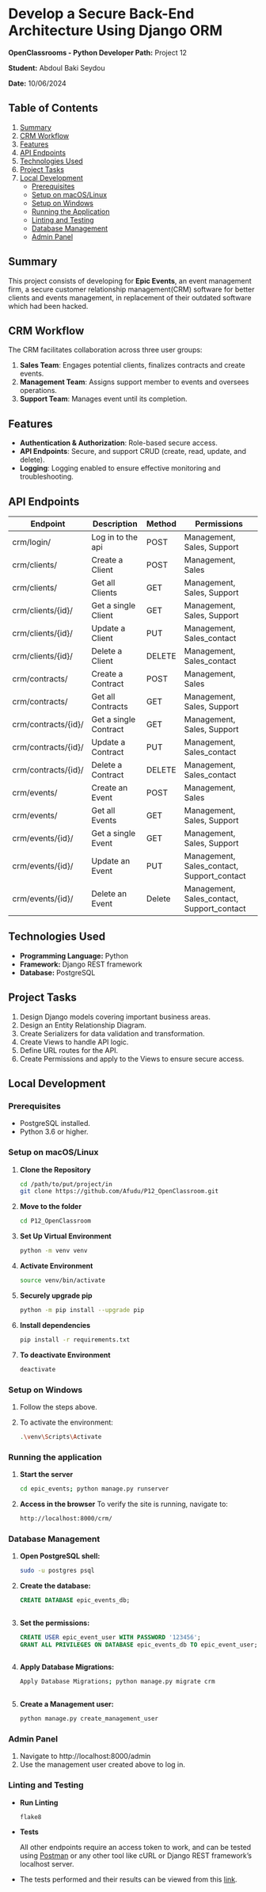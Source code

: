 # Develop a Secure Back-End Architecture Using Django ORM

**OpenClassrooms - Python Developer Path:** Project 12

**Student:** Abdoul Baki Seydou

**Date:** 10/06/2024 

## Table of Contents
1. [Summary](#summary)
2. [CRM Workflow](#crm-workflow)
3. [Features](#features)
4. [API Endpoints](#api-endpoints)
5. [Technologies Used](#technologies-used)
6. [Project Tasks](#project-tasks)
7. [Local Development](#local-development)
   - [Prerequisites](#prerequisites)
   - [Setup on macOS/Linux](#setup-on-macoslinux)
   - [Setup on Windows](#setup-on-windows)
   - [Running the Application](#running-the-application)
   - [Linting and Testing](#linting-and-testing)
   - [Database Management](#database-management)
   - [Admin Panel](#admin-panel)

## Summary
This project consists of developing for **Epic Events**, an event management firm, 
a secure customer relationship management(CRM) software for better clients and events management, 
in replacement of their outdated software which had been hacked.

## CRM Workflow
The CRM facilitates collaboration across three user groups:
1. **Sales Team**: Engages potential clients, finalizes contracts and create events.
2. **Management Team**: Assigns support member to events and oversees operations.
3. **Support Team**: Manages event until its completion.

## Features
- **Authentication & Authorization**: Role-based secure access.
- **API Endpoints**: Secure, and support CRUD (create, read, update, and delete).
- **Logging**: Logging enabled to ensure effective monitoring and troubleshooting.

## API Endpoints 

| Endpoint            | Description           | Method | Permissions                                |
|---------------------|-----------------------|--------|--------------------------------------------|
| crm/login/	         | Log in to the api     | POST   | Management, Sales, Support                 |
  | crm/clients/        | Create a Client       | POST   | Management, Sales                          |
  | crm/clients/        | Get all Clients       | GET    | Management, Sales, Support                 |             
  | crm/clients/{id}/   | Get a single Client   | GET    | Management, Sales, Support                 |                
  | crm/clients/{id}/   | Update a Client       | PUT    | Management, Sales_contact                  |            
  | crm/clients/{id}/   | Delete a Client       | DELETE | Management, Sales_contact                  |  
  | crm/contracts/      | Create a Contract     | POST   | Management, Sales                          |          
  | crm/contracts/      | Get all Contracts     | GET    | Management, Sales, Support                 |        
  | crm/contracts/{id}/ | Get a single Contract | GET    | Management, Sales, Support                 |         
  | crm/contracts/{id}/ | Update a Contract     | PUT    | Management, Sales_contact                  |                
  | crm/contracts/{id}/ | Delete a Contract     | DELETE | Management, Sales_contact                  |    
  | crm/events/         | Create an Event       | POST   | Management, Sales                          |      
  | crm/events/         | Get all Events        | GET    | Management, Sales, Support                 |     
  | crm/events/{id}/    | Get a single Event    | GET    | Management, Sales, Support                 |
  | crm/events/{id}/    | Update an Event       | PUT    | Management, Sales_contact, Support_contact |          
  | crm/events/{id}/    | Delete an Event       | Delete | Management, Sales_contact, Support_contact |

## Technologies Used
- **Programming Language:** Python  
- **Framework:** Django REST framework 
- **Database:** PostgreSQL

## Project Tasks
1. Design Django models covering important business areas.
2. Design an Entity Relationship Diagram.
3. Create Serializers for data validation and transformation.
4. Create Views to handle API logic.
5. Define URL routes for the API.
6. Create Permissions and apply to the Views to ensure secure access.

## Local Development

### Prerequisites
- PostgreSQL installed.
- Python 3.6 or higher.

### Setup on macOS/Linux

1. **Clone the Repository**
   ```bash
   cd /path/to/put/project/in
   git clone https://github.com/Afudu/P12_OpenClassroom.git

2. **Move to the folder**
   ```bash
   cd P12_OpenClassroom

3. **Set Up Virtual Environment**
   ```bash
   python -m venv venv
   
4. **Activate Environment**
   ```bash
   source venv/bin/activate 

5. **Securely upgrade pip**
   ```bash
   python -m pip install --upgrade pip 

6. **Install dependencies**
   ```bash
   pip install -r requirements.txt
   
7. **To deactivate Environment**
   ```bash
   deactivate

### Setup on Windows

1. Follow the steps above.

2. To activate the environment:
   ```bash
   .\venv\Scripts\Activate

### Running the application

1. **Start the server**
   ```bash
   cd epic_events; python manage.py runserver
   
2. **Access in the browser**
   To verify the site is running, navigate to:
   ```bash
   http://localhost:8000/crm/

### Database Management

1. **Open PostgreSQL shell:**
   ```bash
   sudo -u postgres psql

2. **Create the database:**
   ```sql
   CREATE DATABASE epic_events_db;
  
3. **Set the permissions:**
   ```sql
   CREATE USER epic_event_user WITH PASSWORD '123456';
   GRANT ALL PRIVILEGES ON DATABASE epic_events_db TO epic_event_user;
  
4. **Apply Database Migrations:**
   ```bash
   Apply Database Migrations; python manage.py migrate crm
  
5. **Create a Management user:**
   ```bash
   python manage.py create_management_user

### Admin Panel
1. Navigate to http://localhost:8000/admin
2. Use the management user created above to log in.

### Linting and Testing

- **Run Linting**
  ```bash
  flake8

- **Tests**

  All other endpoints require an access token to work, and can be tested using [Postman](https://www.postman.com/) or any other tool like cURL or Django REST framework’s localhost server.
  
- The tests performed and their results can be viewed from this [link](https://documenter.getpostman.com/view/25994788/2sAYBUDsAN).